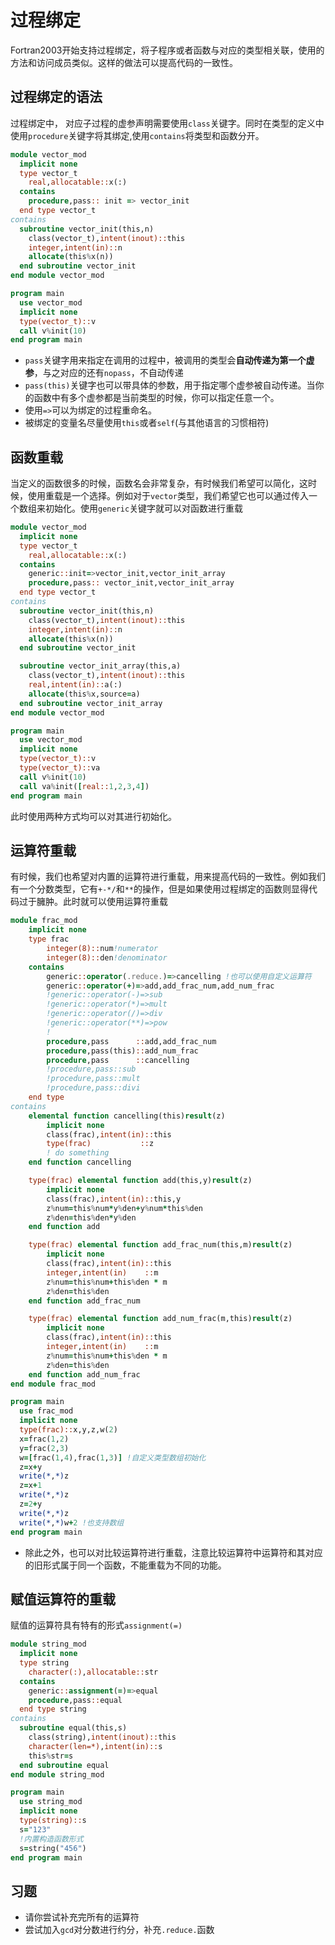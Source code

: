 # 过程绑定

Fortran2003开始支持过程绑定，将子程序或者函数与对应的类型相关联，使用的方法和访问成员类似。这样的做法可以提高代码的一致性。

## 过程绑定的语法

过程绑定中， 对应子过程的虚参声明需要使用`class`关键字。同时在类型的定义中使用`procedure`关键字将其绑定,使用`contains`将类型和函数分开。

``` fortran
module vector_mod
  implicit none
  type vector_t
    real,allocatable::x(:)
  contains
    procedure,pass:: init => vector_init
  end type vector_t
contains
  subroutine vector_init(this,n)
    class(vector_t),intent(inout)::this
    integer,intent(in)::n
    allocate(this%x(n))
  end subroutine vector_init
end module vector_mod

program main
  use vector_mod
  implicit none
  type(vector_t)::v
  call v%init(10)
end program main

```
- `pass`关键字用来指定在调用的过程中，被调用的类型会**自动传递为第一个虚参**，与之对应的还有`nopass`，不自动传递
- `pass(this)`关键字也可以带具体的参数，用于指定哪个虚参被自动传递。当你的函数中有多个虚参都是当前类型的时候，你可以指定任意一个。
- 使用`=>`可以为绑定的过程重命名。
- 被绑定的变量名尽量使用`this`或者`self`(与其他语言的习惯相符)

## 函数重载

当定义的函数很多的时候，函数名会非常复杂，有时候我们希望可以简化，这时候，使用重载是一个选择。例如对于`vector`类型，我们希望它也可以通过传入一个数组来初始化。使用`generic`关键字就可以对函数进行重载

``` fortran
module vector_mod
  implicit none
  type vector_t
    real,allocatable::x(:)
  contains
    generic::init=>vector_init,vector_init_array
    procedure,pass:: vector_init,vector_init_array
  end type vector_t
contains
  subroutine vector_init(this,n)
    class(vector_t),intent(inout)::this
    integer,intent(in)::n
    allocate(this%x(n))
  end subroutine vector_init

  subroutine vector_init_array(this,a)
    class(vector_t),intent(inout)::this
    real,intent(in)::a(:)
    allocate(this%x,source=a)
  end subroutine vector_init_array
end module vector_mod

program main
  use vector_mod
  implicit none
  type(vector_t)::v
  type(vector_t)::va
  call v%init(10)
  call va%init([real::1,2,3,4])
end program main
```
此时使用两种方式均可以对其进行初始化。

## 运算符重载

有时候，我们也希望对内置的运算符进行重载，用来提高代码的一致性。例如我们有一个分数类型，它有`+-*/`和`**`的操作，但是如果使用过程绑定的函数则显得代码过于臃肿。此时就可以使用运算符重载

``` fortran
module frac_mod
    implicit none
    type frac
        integer(8)::num!numerator
        integer(8)::den!denominator
    contains
        generic::operator(.reduce.)=>cancelling !也可以使用自定义运算符
        generic::operator(+)=>add,add_frac_num,add_num_frac
        !generic::operator(-)=>sub
        !generic::operator(*)=>mult
        !generic::operator(/)=>div
        !generic::operator(**)=>pow
        !
        procedure,pass      ::add,add_frac_num
        procedure,pass(this)::add_num_frac
        procedure,pass      ::cancelling
        !procedure,pass::sub
        !procedure,pass::mult
        !procedure,pass::divi
    end type
contains
    elemental function cancelling(this)result(z)
        implicit none
        class(frac),intent(in)::this
        type(frac)           ::z
        ! do something
    end function cancelling

    type(frac) elemental function add(this,y)result(z)
        implicit none
        class(frac),intent(in)::this,y
        z%num=this%num*y%den+y%num*this%den
        z%den=this%den*y%den
    end function add

    type(frac) elemental function add_frac_num(this,m)result(z)
        implicit none
        class(frac),intent(in)::this
        integer,intent(in)    ::m
        z%num=this%num+this%den * m
        z%den=this%den
    end function add_frac_num

    type(frac) elemental function add_num_frac(m,this)result(z)
        implicit none
        class(frac),intent(in)::this
        integer,intent(in)    ::m
        z%num=this%num+this%den * m
        z%den=this%den
    end function add_num_frac
end module frac_mod

program main
  use frac_mod
  implicit none
  type(frac)::x,y,z,w(2)
  x=frac(1,2)
  y=frac(2,3)
  w=[frac(1,4),frac(1,3)] !自定义类型数组初始化
  z=x+y
  write(*,*)z
  z=x+1
  write(*,*)z
  z=2+y
  write(*,*)z
  write(*,*)w+2 !也支持数组
end program main
```
- 除此之外，也可以对比较运算符进行重载，注意比较运算符中运算符和其对应的旧形式属于同一个函数，不能重载为不同的功能。

## 赋值运算符的重载

赋值的运算符具有特有的形式`assignment(=)`

``` fortran
module string_mod
  implicit none
  type string
    character(:),allocatable::str
  contains
    generic::assignment(=)=>equal
    procedure,pass::equal
  end type string
contains
  subroutine equal(this,s)
    class(string),intent(inout)::this
    character(len=*),intent(in)::s
    this%str=s
  end subroutine equal
end module string_mod

program main
  use string_mod
  implicit none
  type(string)::s
  s="123"
  !内置构造函数形式 
  s=string("456")
end program main 
```

## 习题
- 请你尝试补充完所有的运算符
- 尝试加入`gcd`对分数进行约分，补充`.reduce.`函数

